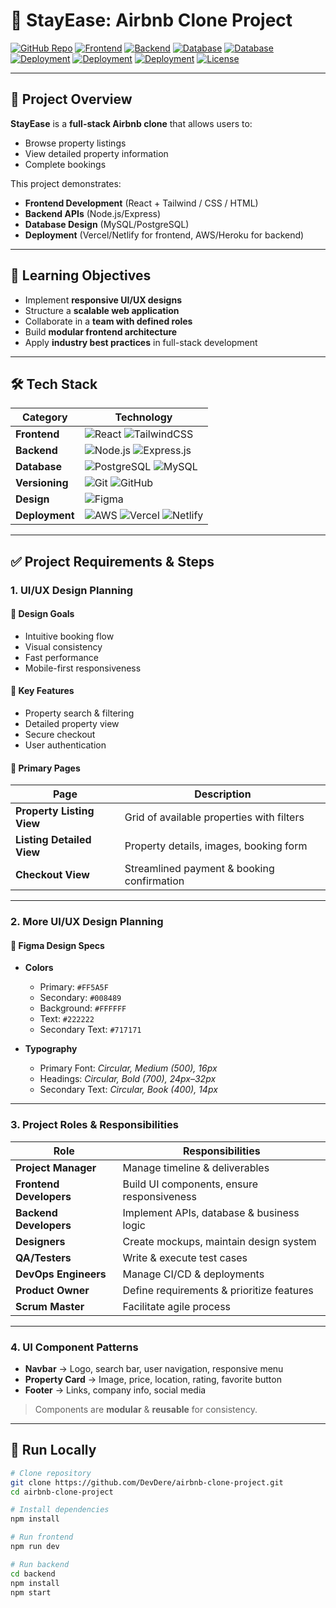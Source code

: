 # 🏡 StayEase: Airbnb Clone Project

[![GitHub Repo](https://img.shields.io/badge/Repo-airbnb--clone--project-blue?logo=github)](https://github.com/DevDere/airbnb-clone-project)
[![Frontend](https://img.shields.io/badge/Frontend-React-blue?logo=react)](https://react.dev/)
[![Backend](https://img.shields.io/badge/Backend-Node.js-green?logo=node.js)](https://nodejs.org/)
[![Database](https://img.shields.io/badge/Database-PostgreSQL-blue?logo=postgresql)](https://www.postgresql.org/)
[![Database](https://img.shields.io/badge/Database-MySQL-4479A1?logo=mysql&logoColor=white)](https://www.mysql.com/)
[![Deployment](https://img.shields.io/badge/Deploy-AWS-orange?logo=amazonaws)](https://aws.amazon.com/)
[![Deployment](https://img.shields.io/badge/Deploy-Vercel-black?logo=vercel)](https://vercel.com/)
[![Deployment](https://img.shields.io/badge/Deploy-Netlify-00C7B7?logo=netlify&logoColor=white)](https://www.netlify.com/)
[![License](https://img.shields.io/badge/License-MIT-lightgrey)](LICENSE)

---

## 📌 Project Overview

**StayEase** is a **full-stack Airbnb clone** that allows users to:

- Browse property listings
- View detailed property information
- Complete bookings

This project demonstrates:

- **Frontend Development** (React + Tailwind / CSS / HTML)
- **Backend APIs** (Node.js/Express)
- **Database Design** (MySQL/PostgreSQL)
- **Deployment** (Vercel/Netlify for frontend, AWS/Heroku for backend)

---

## 🎯 Learning Objectives

- Implement **responsive UI/UX designs**
- Structure a **scalable web application**
- Collaborate in a **team with defined roles**
- Build **modular frontend architecture**
- Apply **industry best practices** in full-stack development

---

## 🛠️ Tech Stack

| Category       | Technology                                                                                                                                                                                                                                            |
| -------------- | ----------------------------------------------------------------------------------------------------------------------------------------------------------------------------------------------------------------------------------------------------- |
| **Frontend**   | ![React](https://img.shields.io/badge/React-20232A?logo=react&logoColor=61DAFB) ![TailwindCSS](https://img.shields.io/badge/Tailwind_CSS-38B2AC?logo=tailwind-css&logoColor=white)                                                                    |
| **Backend**    | ![Node.js](https://img.shields.io/badge/Node.js-339933?logo=node.js&logoColor=white) ![Express.js](https://img.shields.io/badge/Express.js-000000?logo=express&logoColor=white)                                                                       |
| **Database**   | ![PostgreSQL](https://img.shields.io/badge/PostgreSQL-316192?logo=postgresql&logoColor=white) ![MySQL](https://img.shields.io/badge/MySQL-4479A1?logo=mysql&logoColor=white)                                                                          |
| **Versioning** | ![Git](https://img.shields.io/badge/Git-F05032?logo=git&logoColor=white) ![GitHub](https://img.shields.io/badge/GitHub-181717?logo=github&logoColor=white)                                                                                            |
| **Design**     | ![Figma](https://img.shields.io/badge/Figma-F24E1E?logo=figma&logoColor=white)                                                                                                                                                                        |
| **Deployment** | ![AWS](https://img.shields.io/badge/AWS-232F3E?logo=amazonaws&logoColor=white) ![Vercel](https://img.shields.io/badge/Vercel-000000?logo=vercel&logoColor=white) ![Netlify](https://img.shields.io/badge/Netlify-00C7B7?logo=netlify&logoColor=white) |

---

## ✅ Project Requirements & Steps

### 1. UI/UX Design Planning

#### 🎨 Design Goals

- Intuitive booking flow
- Visual consistency
- Fast performance
- Mobile-first responsiveness

#### 🌟 Key Features

- Property search & filtering
- Detailed property view
- Secure checkout
- User authentication

#### 📄 Primary Pages

| Page                      | Description                                |
| ------------------------- | ------------------------------------------ |
| **Property Listing View** | Grid of available properties with filters  |
| **Listing Detailed View** | Property details, images, booking form     |
| **Checkout View**         | Streamlined payment & booking confirmation |

---

### 2. More UI/UX Design Planning

#### 🎨 Figma Design Specs

- **Colors**

  - Primary: `#FF5A5F`
  - Secondary: `#008489`
  - Background: `#FFFFFF`
  - Text: `#222222`
  - Secondary Text: `#717171`

- **Typography**
  - Primary Font: _Circular, Medium (500), 16px_
  - Headings: _Circular, Bold (700), 24px–32px_
  - Secondary Text: _Circular, Book (400), 14px_

---

### 3. Project Roles & Responsibilities

| Role                    | Responsibilities                           |
| ----------------------- | ------------------------------------------ |
| **Project Manager**     | Manage timeline & deliverables             |
| **Frontend Developers** | Build UI components, ensure responsiveness |
| **Backend Developers**  | Implement APIs, database & business logic  |
| **Designers**           | Create mockups, maintain design system     |
| **QA/Testers**          | Write & execute test cases                 |
| **DevOps Engineers**    | Manage CI/CD & deployments                 |
| **Product Owner**       | Define requirements & prioritize features  |
| **Scrum Master**        | Facilitate agile process                   |

---

### 4. UI Component Patterns

- **Navbar** → Logo, search bar, user navigation, responsive menu
- **Property Card** → Image, price, location, rating, favorite button
- **Footer** → Links, company info, social media

> Components are **modular** & **reusable** for consistency.

---

## 🚀 Run Locally

```bash
# Clone repository
git clone https://github.com/DevDere/airbnb-clone-project.git
cd airbnb-clone-project

# Install dependencies
npm install

# Run frontend
npm run dev

# Run backend
cd backend
npm install
npm start
```
